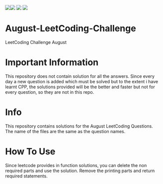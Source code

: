 <img src = "https://img.shields.io/badge/Author-Pranjal_Bhardwaj-green"><img src = "https://img.shields.io/badge/Language-CPP-blue">  <img src = "https://img.shields.io/badge/Site-LeetCode-yellow">  <img src = "https://img.shields.io/badge/Challenge-August-red">

# August-LeetCoding-Challenge
LeetCoding Challenge August

# Important Information
This repository does not contain solution for all the answers. Since every day a new question is added which must be solved but to the extent i have learnt CPP, the solutions provided will be the better and faster but not for every question, so they are not in this repo.

# Info
This repository contains solutions for the August LeetCoding Questions.
The name of the files are the same as the question names.
 
# How To Use
Since leetcode provides in function solutions, you can delete the non required parts and use the solution.
Remove the printing parts and return required statements.
